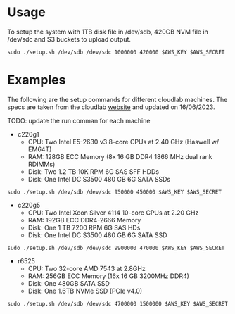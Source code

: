 # Usage

To setup the system with 1TB disk file in /dev/sdb, 420GB NVM file in /dev/sdc and S3 buckets to upload output. 

``` sudo ./setup.sh /dev/sdb /dev/sdc 1000000 420000 $AWS_KEY $AWS_SECRET ```

# Examples 

The following are the setup commands for different cloudlab machines. The specs are taken from the 
cloudlab [website](https://docs.cloudlab.us/hardware.html) and updated on 16/06/2023.

TODO: update the run comman for each machine

- c220g1 
    - CPU: Two Intel E5-2630 v3 8-core CPUs at 2.40 GHz (Haswell w/ EM64T)
    - RAM: 128GB ECC Memory (8x 16 GB DDR4 1866 MHz dual rank RDIMMs)
    - Disk: Two 1.2 TB 10K RPM 6G SAS SFF HDDs
    - Disk: One Intel DC S3500 480 GB 6G SATA SSDs

``` sudo ./setup.sh /dev/sdb /dev/sdc 950000 450000 $AWS_KEY $AWS_SECRET ```

- c220g5 
    - CPU: Two Intel Xeon Silver 4114 10-core CPUs at 2.20 GHz
    - RAM: 192GB ECC DDR4-2666 Memory
    - Disk: One 1 TB 7200 RPM 6G SAS HDs
    - Disk: One Intel DC S3500 480 GB 6G SATA SSD

``` sudo ./setup.sh /dev/sdb /dev/sdc 9900000 470000 $AWS_KEY $AWS_SECRET ```

- r6525 
    - CPU: Two 32-core AMD 7543 at 2.8GHz
    - RAM: 256GB ECC Memory (16x 16 GB 3200MHz DDR4)
    - Disk: One 480GB SATA SSD
    - Disk: One 1.6TB NVMe SSD (PCIe v4.0)

``` sudo ./setup.sh /dev/sdb /dev/sdc 4700000 1500000 $AWS_KEY $AWS_SECRET ```


